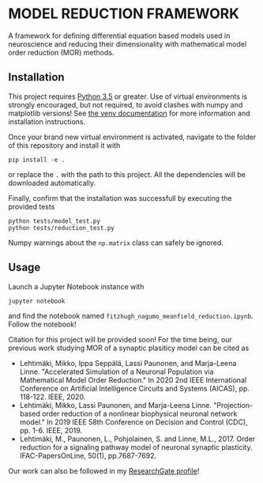 # MODEL REDUCTION FRAMEWORK

A framework for defining differential equation based models used in neuroscience
and reducing their dimensionality with mathematical model order reduction (MOR) methods.

## Installation

This project requires [Python 3.5](https://www.python.org/downloads/) or greater. 
Use of virtual environments is
strongly encouraged, but not required, to avoid clashes with numpy and matplotlib versions! See
[the venv documentation](https://docs.python.org/3/tutorial/venv.html) for more
information and installation instructions.

Once your brand new virtual environment is activated, navigate to the folder of
this repository and install it with 
``` 
pip install -e .  
```
or replace the `.` with the path to this project. All the dependencies will be downloaded automatically.

Finally, confirm that the installation was successfull by executing the provided tests
```
python tests/model_test.py
python tests/reduction_test.py
```
Numpy warnings about the `np.matrix` class can safely be ignored.

## Usage

Launch a Jupyter Notebook instance with
```
jupyter notebook
```
and find the notebook named `fitzhugh_nagumo_meanfield_reduction.ipynb`. Follow the notebook!

Citation for this project will be provided soon! For the time being, our previous work studying MOR
of a synaptic plasiticy model can be cited as 

- Lehtimäki, Mikko, Ippa Seppälä, Lassi Paunonen, and Marja-Leena Linne. 
  "Accelerated Simulation of a Neuronal Population via Mathematical Model Order Reduction." 
  In 2020 2nd IEEE International Conference on Artificial Intelligence Circuits and Systems (AICAS), pp. 118-122. IEEE, 2020.
- Lehtimäki, Mikko, Lassi Paunonen, and Marja-Leena Linne. 
  "Projection-based order reduction of a nonlinear biophysical neuronal network model." 
  In 2019 IEEE 58th Conference on Decision and Control (CDC), pp. 1-6. IEEE, 2019.
- Lehtimäki, M., Paunonen, L., Pohjolainen, S. and Linne, M.L., 2017. Order
  reduction for a signaling pathway model of neuronal synaptic plasticity.
  IFAC-PapersOnLine, 50(1), pp.7687-7692.
  
Our work can also be followed in my [ResearchGate profile](https://www.researchgate.net/profile/Mikko_Lehtimaeki)!

